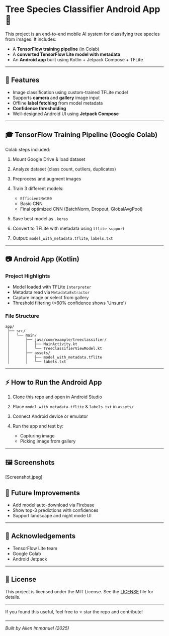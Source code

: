 # Tree Species Classifier Android App 🌳

This project is an end-to-end mobile AI system for classifying tree species from images. It includes:

* A **TensorFlow training pipeline** (in Colab)
* A **converted TensorFlow Lite model with metadata**
* An **Android app** built using Kotlin + Jetpack Compose + TFLite

---

## 📄 Features

* Image classification using custom-trained TFLite model
* Supports **camera** and **gallery** image input
* Offline **label fetching** from model metadata
* **Confidence thresholding**
* Well-designed Android UI using **Jetpack Compose**

---

## 🎓 TensorFlow Training Pipeline (Google Colab)

Colab steps included:

1. Mount Google Drive & load dataset
2. Analyze dataset (class count, outliers, duplicates)
3. Preprocess and augment images
4. Train 3 different models:

   * `EfficientNetB0`
   * Basic CNN
   * Final optimized CNN (BatchNorm, Dropout, GlobalAvgPool)
5. Save best model as `.keras`
6. Convert to TFLite with metadata using `tflite-support`
7. Output: `model_with_metadata.tflite`, `labels.txt`

---

## 📷 Android App (Kotlin)

### Project Highlights

* Model loaded with TFLite `Interpreter`
* Metadata read via `MetadataExtractor`
* Capture image or select from gallery
* Threshold filtering (<60% confidence shows 'Unsure')

### File Structure

```
app/
 ├── src/
 │   └── main/
 │       ├── java/com/example/treeclassifier/
 │       │   ├── MainActivity.kt
 │       │   └── TreeClassifierViewModel.kt
 │       ├── assets/
 │       │   ├── model_with_metadata.tflite
 │       │   └── labels.txt
```

---

## ⚡ How to Run the Android App

1. Clone this repo and open in Android Studio
2. Place `model_with_metadata.tflite` & `labels.txt` in `assets/`
3. Connect Android device or emulator
4. Run the app and test by:

   * Capturing image
   * Picking image from gallery

---
## 🖼️ Screenshots
[Screenshot.jpeg]
## 🚀 Future Improvements

* Add model auto-download via Firebase
* Show top-3 predictions with confidences
* Support landscape and night mode UI

---

## 🌟 Acknowledgements

* TensorFlow Lite team
* Google Colab
* Android Jetpack

---

## 🔗 License

This project is licensed under the MIT License. See the [LICENSE](LICENSE) file for details.

---

If you found this useful, feel free to ⭐ star the repo and contribute!

---

*Built by Allen Immanuel (2025)*
